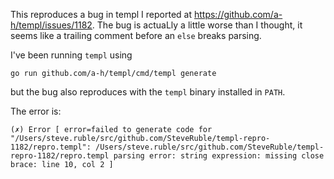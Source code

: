 This reproduces a bug in templ I reported at https://github.com/a-h/templ/issues/1182.
The bug is actuaLly a little worse than I thought,
it seems like a trailing comment before an `else` 
breaks parsing.

I've been running `templ` using

```shell
go run github.com/a-h/templ/cmd/templ generate
```

but the bug also reproduces with the `templ` binary installed in `PATH`.

The error is:
```shell
(✗) Error [ error=failed to generate code for "/Users/steve.ruble/src/github.com/SteveRuble/templ-repro-1182/repro.templ": /Users/steve.ruble/src/github.com/SteveRuble/templ-repro-1182/repro.templ parsing error: string expression: missing close brace: line 10, col 2 ]
```

